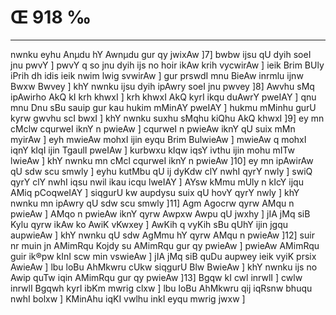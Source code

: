 # Œ 918 ‰
---
nwnku eyhu Anµdu hY Awnµdu gur qy jwixAw ]7] bwbw ijsu qU dyih soeI jnu
pwvY ] pwvY q so jnu dyih ijs no hoir ikAw krih vycwirAw ] ieik Brim
BUly iPrih dh idis ieik nwim lwig svwirAw ] gur prswdI mnu BieAw
inrmlu ijnw Bwxw Bwvey ] khY nwnku ijsu dyih ipAwry soeI jnu pwvey
]8] Awvhu sMq ipAwirho AkQ kI krh khwxI ] krh khwxI AkQ kyrI
ikqu duAwrY pweIAY ] qnu mnu Dnu sBu sauip gur kau hukim mMinAY pweIAY
] hukmu mMinhu gurU kyrw gwvhu scI bwxI ] khY nwnku suxhu sMqhu kiQhu
AkQ khwxI ]9] ey mn cMclw cqurweI iknY n pwieAw ] cqurweI n
pwieAw iknY qU suix mMn myirAw ] eyh mwieAw mohxI ijin eyqu Brim
BulwieAw ] mwieAw q mohxI iqnY kIqI ijin TgaulI pweIAw ] kurbwxu
kIqw iqsY ivthu ijin mohu mITw lwieAw ] khY nwnku mn cMcl cqurweI
iknY n pwieAw ]10] ey mn ipAwirAw qU sdw scu smwly ] eyhu kutMbu qU
ij dyKdw clY nwhI qyrY nwly ] swiQ qyrY clY nwhI iqsu nwil ikau icqu
lweIAY ] AYsw kMmu mUly n kIcY ijqu AMiq pCoqweIAY ] siqgurU kw aupdysu
suix qU hovY qyrY nwly ] khY nwnku mn ipAwry qU sdw scu smwly ]11] Agm
Agocrw qyrw AMqu n pwieAw ] AMqo n pwieAw iknY qyrw Awpxw Awpu qU
jwxhy ] jIA jMq siB Kylu qyrw ikAw ko AwiK vKwxey ] AwKih q vyKih
sBu qUhY ijin jgqu aupwieAw ] khY nwnku qU sdw AgMmu hY qyrw AMqu n
pwieAw ]12] suir nr muin jn AMimRqu Kojdy su AMimRqu gur qy pwieAw ]
pwieAw AMimRqu guir ik®pw kInI scw min vswieAw ] jIA jMq siB quDu
aupwey ieik vyiK prsix AwieAw ] lbu loBu AhMkwru cUkw siqgurU Blw
BwieAw ] khY nwnku ijs no Awip quTw iqin AMimRqu gur qy pwieAw ]13]
Bgqw kI cwl inrwlI ] cwlw inrwlI Bgqwh kyrI ibKm mwrig clxw ]
lbu loBu AhMkwru qij iqRsnw bhuqu nwhI bolxw ] KMinAhu iqKI vwlhu inkI
eyqu mwrig jwxw ]
####
